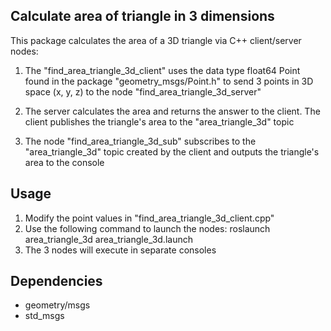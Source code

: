 ## Calculate area of triangle in 3 dimensions 

This package calculates the area of a 3D triangle via C++ client/server nodes: 

1. The "find_area_triangle_3d_client" uses the data type float64 Point found in the package "geometry_msgs/Point.h" to send 3 points in 3D space (x, y, z) to the node "find_area_triangle_3d_server" 

2. The server calculates the area and returns the answer to the client. The client publishes the triangle's area to the "area_triangle_3d" topic

3. The node "find_area_triangle_3d_sub" subscribes to the "area_triangle_3d" topic created by the client and outputs the triangle's area to the console

## Usage

1. Modify the point values in "find_area_triangle_3d_client.cpp"
2. Use the following command to launch the nodes: 
    roslaunch area_triangle_3d area_triangle_3d.launch
3. The 3 nodes will execute in separate consoles

## Dependencies

* geometry/msgs 
* std_msgs